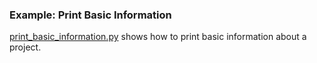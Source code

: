 ### Example: Print Basic Information

[print_basic_information.py](./examples/print_basic_information.py) shows how to
print basic information about a project.
